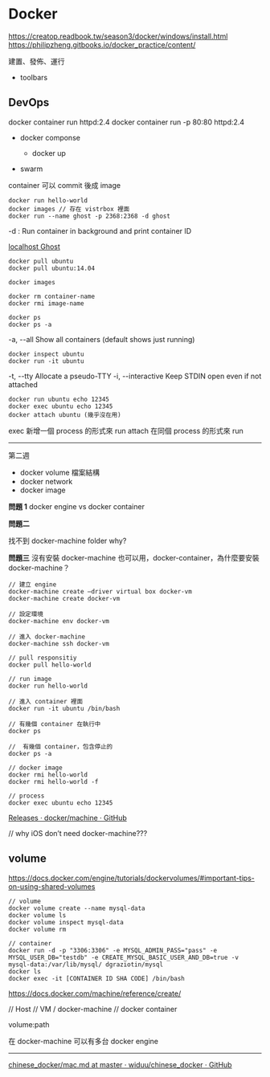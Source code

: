 # Docker 

https://creatop.readbook.tw/season3/docker/windows/install.html
https://philipzheng.gitbooks.io/docker_practice/content/

建置、發佈、運行

* toolbars

DevOps
----
docker container run httpd:2.4
docker container run -p 80:80 httpd:2.4

- docker componse
	- docker up

- swarm

container 可以 commit 後成 image

```
docker run hello-world
docker images // 存在 vistrbox 裡面
docker run --name ghost -p 2368:2368 -d ghost
```
-d : Run container in background and print container ID

[localhost Ghost](http://localhost:2368/)

```
docker pull ubuntu
docker pull ubuntu:14.04
```

```
docker images
```


```
docker rm container-name 
docker rmi image-name
```


```
docker ps
docker ps -a
```

-a, --all             Show all containers (default shows just running)

```
docker inspect ubuntu
docker run -it ubuntu
```

-t, --tty                                   Allocate a pseudo-TTY
-i, --interactive                     Keep STDIN open even if not attached


```
docker run ubuntu echo 12345
docker exec ubuntu echo 12345
docker attach ubuntu (幾乎沒在用)
```


exec 新增一個 process 的形式來 run
attach  在同個 process 的形式來  run

---
第二週

* docker volume 檔案結構
* docker network
* docker image

**問題 1**
docker engine vs docker container

**問題二**

找不到 docker-machine folder why?

**問題三**
沒有安裝 docker-machine 也可以用，docker-container，為什麼要安裝 docker-machine？

```
// 建立 engine
docker-machine create —driver virtual box docker-vm
docker-machine create docker-vm

// 設定環境
docker-machine env docker-vm

// 進入 docker-machine
docker-machine ssh docker-vm

// pull responsitiy
docker pull hello-world

// run image 
docker run hello-world

// 進入 container 裡面
docker run -it ubuntu /bin/bash 

// 有幾個 container 在執行中
docker ps 

//  有幾個 container，包含停止的
docker ps -a

// docker image
docker rmi hello-world
docker rmi hello-world -f

// process
docker exec ubuntu echo 12345
```

[Releases · docker/machine · GitHub](https://github.com/docker/machine/releases)

// why iOS don’t need docker-machine???

## volume
https://docs.docker.com/engine/tutorials/dockervolumes/#important-tips-on-using-shared-volumes

```
// volume
docker volume create --name mysql-data
docker volume ls
docker volume inspect mysql-data
docker volume rm 
```

```
// container
docker run -d -p "3306:3306" -e MYSQL_ADMIN_PASS="pass" -e MYSQL_USER_DB="testdb" -e CREATE_MYSQL_BASIC_USER_AND_DB=true -v mysql-data:/var/lib/mysql/ dgraziotin/mysql
docker ls
docker exec -it [CONTAINER ID SHA CODE] /bin/bash
```

https://docs.docker.com/machine/reference/create/

// Host
// VM  / docker-machine
// docker container

volume:path

在 docker-machine 可以有多台 docker engine

---

[chinese_docker/mac.md at master · widuu/chinese_docker · GitHub](https://github.com/widuu/chinese_docker/blob/master/installation/mac.md)
